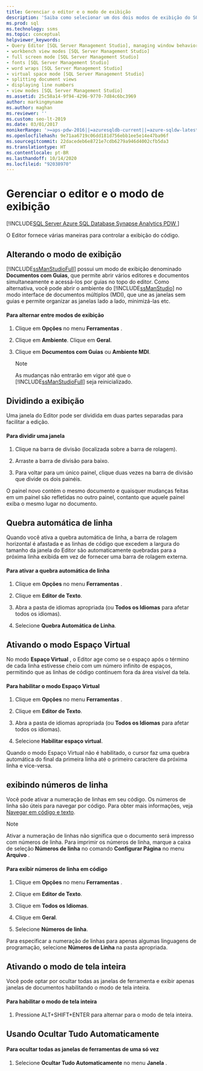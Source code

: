 ```yaml
---
title: Gerenciar o editor e o modo de exibição
description: 'Saiba como selecionar um dos dois modos de exibição do SQL Server Management Studio: Modo de Documentos com Guias e modo de Interface de Vários Documentos. Saiba também sobre exibições divididas, quebra automática de linha, modo Espaço virtual, exibição de números de linhas, modo de Tela Inteira e Ocultar Tudo Automaticamente.'
ms.prod: sql
ms.technology: ssms
ms.topic: conceptual
helpviewer_keywords:
- Query Editor [SQL Server Management Studio], managing window behavior
- workbench view modes [SQL Server Management Studio]
- full screen mode [SQL Server Management Studio]
- fonts [SQL Server Management Studio]
- word wraps [SQL Server Management Studio]
- virtual space mode [SQL Server Management Studio]
- splitting document views
- displaying line numbers
- view modes [SQL Server Management Studio]
ms.assetid: 25c58a14-9f94-4296-9770-7d84c6bc3969
author: markingmyname
ms.author: maghan
ms.reviewer: ''
ms.custom: seo-lt-2019
ms.date: 03/01/2017
monikerRange: '>=aps-pdw-2016||=azuresqldb-current||=azure-sqldw-latest||>=sql-server-2016||=sqlallproducts-allversions||>=sql-server-linux-2017||=azuresqldb-mi-current'
ms.openlocfilehash: 9e71aa6719c06dd181d756ebb1ee5e14e47ba96f
ms.sourcegitcommit: 22dacedeb6e8721e7cdb6279a946d4002cfb5da3
ms.translationtype: HT
ms.contentlocale: pt-BR
ms.lasthandoff: 10/14/2020
ms.locfileid: "92038970"
---
```

# <a name="manage-the-editor-and-view-mode"></a>Gerenciar o editor e o modo de exibição

[!INCLUDE[SQL Server Azure SQL Database Synapse Analytics PDW ](../../includes/applies-to-version/sql-asdb-asdbmi-asa-pdw.md)]

O Editor fornece várias maneiras para controlar a exibição do código.  

## <a name="changing-the-view-mode"></a>Alterando o modo de exibição  

[!INCLUDE[ssManStudioFull](../../includes/ssmanstudiofull-md.md)] possui um modo de exibição denominado **Documentos com Guias**, que permite abrir vários editores e documentos simultaneamente e acessá-los por guias no topo do editor. Como alternativa, você pode abrir o ambiente do [!INCLUDE[ssManStudio](../../includes/ssmanstudio-md.md)] no modo interface de documentos múltiplos (MDI), que une as janelas sem guias e permite organizar as janelas lado a lado, minimizá-las etc.  
  
#### <a name="to-switch-between-view-modes"></a>Para alternar entre modos de exibição  
  
1.  Clique em **Opções** no menu **Ferramentas** .  
  
2.  Clique em **Ambiente**. Clique em **Geral**.  
  
3.  Clique em **Documentos com Guias** ou **Ambiente MDI**.  
  
    > [!NOTE]  
    >  As mudanças não entrarão em vigor até que o [!INCLUDE[ssManStudioFull](../../includes/ssmanstudiofull-md.md)] seja reinicializado.  
  
## <a name="splitting-the-view"></a>Dividindo a exibição  
 Uma janela do Editor pode ser dividida em duas partes separadas para facilitar a edição.  
  
#### <a name="to-split-a-window"></a>Para dividir uma janela  
  
1.  Clique na barra de divisão (localizada sobre a barra de rolagem).  
  
2.  Arraste a barra de divisão para baixo.  
  
3.  Para voltar para um único painel, clique duas vezes na barra de divisão que divide os dois painéis.  
  
 O painel novo contém o mesmo documento e quaisquer mudanças feitas em um painel são refletidas no outro painel, contanto que aquele painel exiba o mesmo lugar no documento.  
  
## <a name="word-wrap"></a>Quebra automática de linha  
 Quando você ativa a quebra automática de linha, a barra de rolagem horizontal é afastada e as linhas de código que excedem a largura do tamanho da janela do Editor são automaticamente quebradas para a próxima linha exibida em vez de fornecer uma barra de rolagem externa.  
  
#### <a name="to-activate-word-wrap"></a>Para ativar a quebra automática de linha  
  
1.  Clique em **Opções** no menu **Ferramentas** .  
  
2.  Clique em **Editor de Texto**.  
  
3.  Abra a pasta de idiomas apropriada (ou **Todos os Idiomas** para afetar todos os idiomas).  
  
4.  Selecione **Quebra Automática de Linha**.  
  
## <a name="enabling-virtual-space-mode"></a>Ativando o modo Espaço Virtual  
 No modo **Espaço Virtual** , o Editor age como se o espaço após o término de cada linha estivesse cheio com um número infinito de espaços, permitindo que as linhas de código continuem fora da área visível da tela.  
  
#### <a name="to-enable-virtual-space-mode"></a>Para habilitar o modo Espaço Virtual  
  
1.  Clique em **Opções** no menu **Ferramentas** .  
  
2.  Clique em **Editor de Texto**.  
  
3.  Abra a pasta de idiomas apropriada (ou **Todos os Idiomas** para afetar todos os idiomas).  
  
4.  Selecione **Habilitar espaço virtual**.  
  
 Quando o modo Espaço Virtual não é habilitado, o cursor faz uma quebra automática do final da primeira linha até o primeiro caractere da próxima linha e vice-versa.  
  
## <a name="displaying-line-numbers"></a>exibindo números de linha  
 Você pode ativar a numeração de linhas em seu código. Os números de linha são úteis para navegar por código. Para obter mais informações, veja [Navegar em código e texto](./navigate-code-and-text.md).  
  
> [!NOTE]  
>  Ativar a numeração de linhas não significa que o documento será impresso com números de linha. Para imprimir os números de linha, marque a caixa de seleção **Números de linha** no comando **Configurar Página** no menu **Arquivo** .  
  
#### <a name="to-display-line-numbers-in-code"></a>Para exibir números de linha em código  
  
1.  Clique em **Opções** no menu **Ferramentas** .  
  
2.  Clique em **Editor de Texto**.  
  
3.  Clique em **Todos os Idiomas**.  
  
4.  Clique em **Geral**.  
  
5.  Selecione **Números de linha**.  
  
 Para especificar a numeração de linhas para apenas algumas linguagens de programação, selecione **Números de Linha** na pasta apropriada.  
  
## <a name="enabling-full-screen-mode"></a>Ativando o modo de tela inteira  
 Você pode optar por ocultar todas as janelas de ferramenta e exibir apenas janelas de documentos habilitando o modo de tela inteira.  
  
#### <a name="to-enable-full-screen-mode"></a>Para habilitar o modo de tela inteira  
  
1.  Pressione ALT+SHIFT+ENTER para alternar para o modo de tela inteira.  
  
## <a name="using-auto-hide-all"></a>Usando Ocultar Tudo Automaticamente  
  
#### <a name="to-hide-all-the-tool-windows-at-once"></a>Para ocultar todas as janelas de ferramentas de uma só vez  
  
1.  Selecione **Ocultar Tudo Automaticamente** no menu **Janela** .  
  
